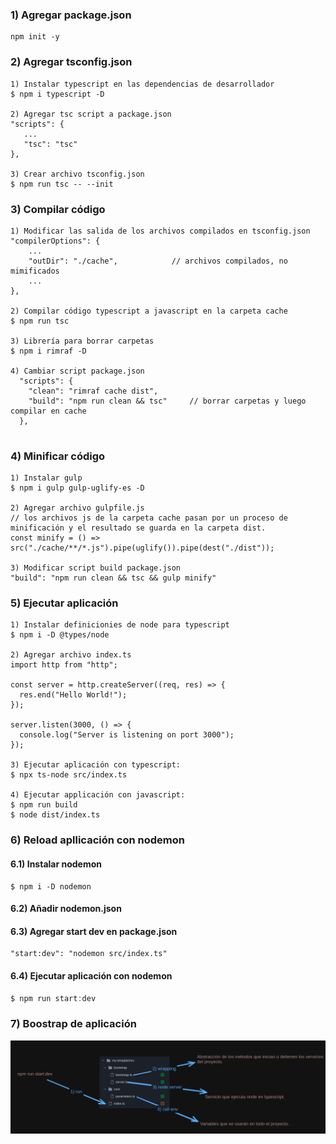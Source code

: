 ### 1) Agregar package.json

```
npm init -y
```

### 2) Agregar tsconfig.json

```
1) Instalar typescript en las dependencias de desarrollador
$ npm i typescript -D

2) Agregar tsc script a package.json
"scripts": {
   ...
   "tsc": "tsc"
},

3) Crear archivo tsconfig.json
$ npm run tsc -- --init
```

### 3) Compilar código

```
1) Modificar las salida de los archivos compilados en tsconfig.json
"compilerOptions": {
    ...
    "outDir": "./cache",            // archivos compilados, no mimificados
    ...
},

2) Compilar código typescript a javascript en la carpeta cache
$ npm run tsc

3) Librería para borrar carpetas
$ npm i rimraf -D

4) Cambiar script package.json
  "scripts": {
    "clean": "rimraf cache dist",
    "build": "npm run clean && tsc"     // borrar carpetas y luego compilar en cache
  },


```

### 4) Minificar código

```
1) Instalar gulp
$ npm i gulp gulp-uglify-es -D

2) Agregar archivo gulpfile.js
// los archivos js de la carpeta cache pasan por un proceso de minificación y el resultado se guarda en la carpeta dist.
const minify = () => src("./cache/**/*.js").pipe(uglify()).pipe(dest("./dist"));

3) Modificar script build package.json
"build": "npm run clean && tsc && gulp minify"
```

### 5) Ejecutar aplicación

```
1) Instalar definicionies de node para typescript
$ npm i -D @types/node

2) Agregar archivo index.ts
import http from "http";

const server = http.createServer((req, res) => {
  res.end("Hello World!");
});

server.listen(3000, () => {
  console.log("Server is listening on port 3000");
});

3) Ejecutar aplicación con typescript:
$ npx ts-node src/index.ts

4) Ejecutar applicación con javascript:
$ npm run build
$ node dist/index.ts
```

### 6) Reload apllicación con nodemon

#### 6.1) Instalar nodemon

```
$ npm i -D nodemon
```

#### 6.2) Añadir nodemon.json

#### 6.3) Agregar start dev en package.json

```
"start:dev": "nodemon src/index.ts"
```

#### 6.4) Ejecutar aplicación con nodemon

```typescript
$ npm run start:dev
```

### 7) Boostrap de aplicación

<div align="center">
  <img src="imgs/bootstrap.png">
</div>
